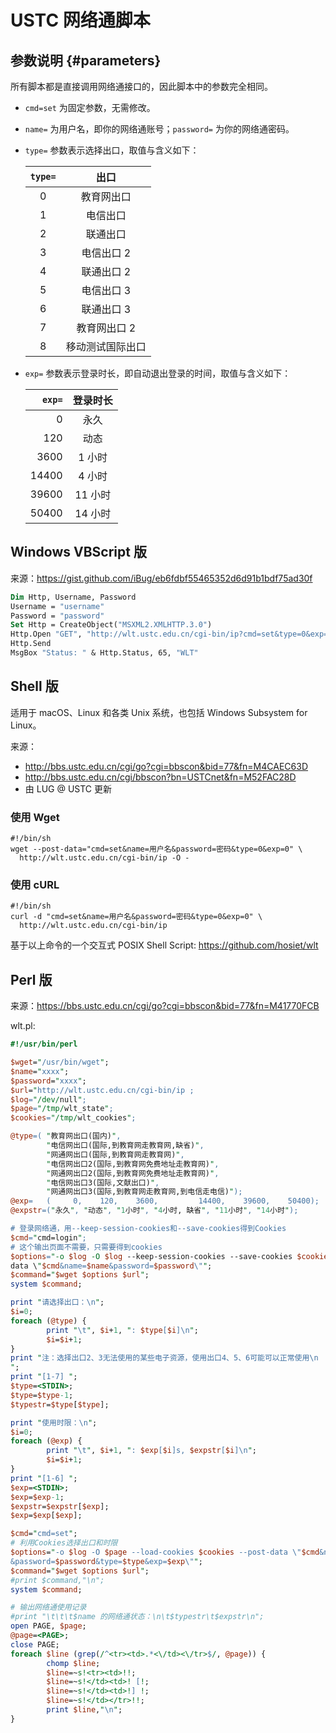 ---
---

# USTC 网络通脚本

## 参数说明 {#parameters}

所有脚本都是直接调用网络通接口的，因此脚本中的参数完全相同。

- `cmd=set` 为固定参数，无需修改。

- `name=` 为用户名，即你的网络通账号；`password=` 为你的网络通密码。

- `type=` 参数表示选择出口，取值与含义如下：

  | `type=` |       出口       |
  | :-----: | :--------------: |
  |    0    |    教育网出口    |
  |    1    |     电信出口     |
  |    2    |     联通出口     |
  |    3    |    电信出口 2    |
  |    4    |    联通出口 2    |
  |    5    |    电信出口 3    |
  |    6    |    联通出口 3    |
  |    7    |   教育网出口 2   |
  |    8    | 移动测试国际出口 |

- `exp=` 参数表示登录时长，即自动退出登录的时间，取值与含义如下：

  | `exp=` | 登录时长 |
  | -----: | :------: |
  |      0 |   永久   |
  |    120 |   动态   |
  |   3600 |  1 小时  |
  |  14400 |  4 小时  |
  |  39600 | 11 小时  |
  |  50400 | 14 小时  |

## Windows VBScript 版

来源：<https://gist.github.com/iBug/eb6fdbf55465352d6d91b1bdf75ad30f>

```vb
Dim Http, Username, Password
Username = "username"
Password = "password"
Set Http = CreateObject("MSXML2.XMLHTTP.3.0")
Http.Open "GET", "http://wlt.ustc.edu.cn/cgi-bin/ip?cmd=set&type=0&exp=0&name=" & Username & "&password=" & Password, False
Http.Send
MsgBox "Status: " & Http.Status, 65, "WLT"
```

## Shell 版

适用于 macOS、Linux 和各类 Unix 系统，也包括 Windows Subsystem for Linux。

来源：

- <http://bbs.ustc.edu.cn/cgi/go?cgi=bbscon&bid=77&fn=M4CAEC63D>
- <http://bbs.ustc.edu.cn/cgi/bbscon?bn=USTCnet&fn=M52FAC28D>
- 由 LUG @ USTC 更新

### 使用 Wget

```shell
#!/bin/sh
wget --post-data="cmd=set&name=用户名&password=密码&type=0&exp=0" \
  http://wlt.ustc.edu.cn/cgi-bin/ip -O -
```

### 使用 cURL

```shell
#!/bin/sh
curl -d "cmd=set&name=用户名&password=密码&type=0&exp=0" \
  http://wlt.ustc.edu.cn/cgi-bin/ip
```

基于以上命令的一个交互式 POSIX Shell Script: <https://github.com/hosiet/wlt>

## Perl 版

来源：<https://bbs.ustc.edu.cn/cgi/go?cgi=bbscon&bid=77&fn=M41770FCB>

wlt.pl:

```perl
#!/usr/bin/perl

$wget="/usr/bin/wget";
$name="xxxx";
$password="xxxx";
$url="http://wlt.ustc.edu.cn/cgi-bin/ip ;
$log="/dev/null";
$page="/tmp/wlt_state";
$cookies="/tmp/wlt_cookies";

@type=( "教育网出口(国内)",
        "电信网出口(国际,到教育网走教育网,缺省)",
        "网通网出口(国际,到教育网走教育网)",
        "电信网出口2(国际,到教育网免费地址走教育网)",
        "网通网出口2(国际,到教育网免费地址走教育网)",
        "电信网出口3(国际,文献出口)",
        "网通网出口3(国际,到教育网走教育网,到电信走电信)");
@exp=   (     0,    120,    3600,         14400,    39600,    50400);
@expstr=("永久", "动态", "1小时", "4小时, 缺省", "11小时", "14小时");

# 登录网络通，用--keep-session-cookies和--save-cookies得到Cookies
$cmd="cmd=login";
# 这个输出页面不需要，只需要得到cookies
$options="-o $log -O $log --keep-session-cookies --save-cookies $cookies --post-
data \"$cmd&name=$name&password=$password\"";
$command="$wget $options $url";
system $command;

print "请选择出口：\n";
$i=0;
foreach (@type) {
        print "\t", $i+1, ": $type[$i]\n";
        $i=$i+1;
}
print "注：选择出口2、3无法使用的某些电子资源，使用出口4、5、6可能可以正常使用\n
";
print "[1-7] ";
$type=<STDIN>;
$type=$type-1;
$typestr=$type[$type];

print "使用时限：\n";
$i=0;
foreach (@exp) {
        print "\t", $i+1, ": $exp[$i]s, $expstr[$i]\n";
        $i=$i+1;
}
print "[1-6] ";
$exp=<STDIN>;
$exp=$exp-1;
$expstr=$expstr[$exp];
$exp=$exp[$exp];

$cmd="cmd=set";
# 利用Cookies选择出口和时限
$options="-o $log -O $page --load-cookies $cookies --post-data \"$cmd&name=$name
&password=$password&type=$type&exp=$exp\"";
$command="$wget $options $url";
#print $command,"\n";
system $command;

# 输出网络通使用记录
#print "\t\t\t$name 的网络通状态：\n\t$typestr\t$expstr\n";
open PAGE, $page;
@page=<PAGE>;
close PAGE;
foreach $line (grep(/^<tr><td>.*<\/td><\/tr>$/, @page)) {
        chomp $line;
        $line=~s!<tr><td>!!;
        $line=~s!</td><td>! [!;
        $line=~s!</td><td>!] !;
        $line=~s!</td></tr>!!;
        print $line,"\n";
}
```
